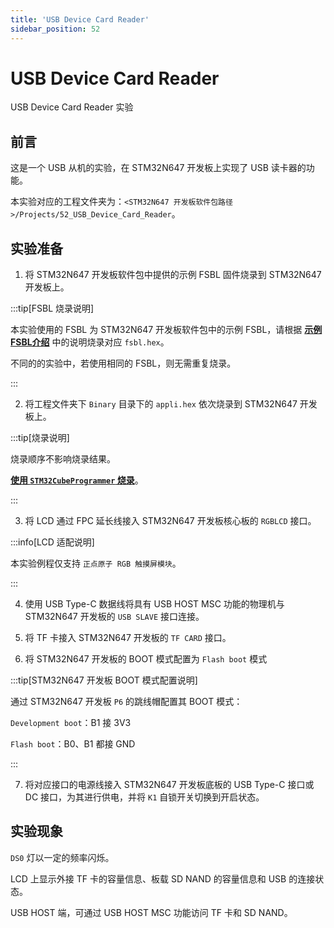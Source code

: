 ```yaml
---
title: 'USB Device Card Reader'
sidebar_position: 52
---
```


# USB Device Card Reader

USB Device Card Reader 实验

## 前言

这是一个 USB 从机的实验，在 STM32N647 开发板上实现了 USB 读卡器的功能。

本实验对应的工程文件夹为：`<STM32N647 开发板软件包路径>/Projects/52_USB_Device_Card_Reader`。

## 实验准备

1. 将 STM32N647 开发板软件包中提供的示例 FSBL 固件烧录到 STM32N647 开发板上。

:::tip[FSBL 烧录说明]

本实验使用的 FSBL 为 STM32N647 开发板软件包中的示例 FSBL，请根据 [**示例 FSBL介绍**](../start-guide/software-package/software-package.md#fsbl) 中的说明烧录对应 `fsbl.hex`。

不同的的实验中，若使用相同的 FSBL，则无需重复烧录。

:::

2. 将工程文件夹下 `Binary` 目录下的 `appli.hex` 依次烧录到 STM32N647 开发板上。

:::tip[烧录说明]

烧录顺序不影响烧录结果。

[**使用 `STM32CubeProgrammer` 烧录**](../start-guide/start-development/step-by-step.md#step-3-使用-stm32cubeprogrammer-烧录)。

:::

3. 将 LCD 通过 FPC 延长线接入 STM32N647 开发板核心板的 `RGBLCD` 接口。

:::info[LCD 适配说明]

本实验例程仅支持 `正点原子 RGB 触摸屏模块`。

:::

4. 使用 USB Type-C 数据线将具有 USB HOST MSC 功能的物理机与 STM32N647 开发板的 `USB SLAVE` 接口连接。

5. 将 TF 卡接入 STM32N647 开发板的 `TF CARD` 接口。

6. 将 STM32N647 开发板的 BOOT 模式配置为 `Flash boot` 模式

:::tip[STM32N647 开发板 BOOT 模式配置说明]

通过 STM32N647 开发板 `P6` 的跳线帽配置其 BOOT 模式：

`Development boot`：B1 接 3V3

`Flash boot`：B0、B1 都接 GND

:::

7. 将对应接口的电源线接入 STM32N647 开发板底板的 USB Type-C 接口或 DC 接口，为其进行供电，并将 `K1` 自锁开关切换到开启状态。

## 实验现象

`DS0` 灯以一定的频率闪烁。

LCD 上显示外接 TF 卡的容量信息、板载 SD NAND 的容量信息和 USB 的连接状态。

USB HOST 端，可通过 USB HOST MSC 功能访问 TF 卡和 SD NAND。